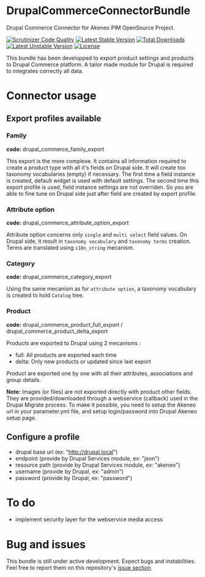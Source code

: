 DrupalCommerceConnectorBundle
=============================

Drupal Commerce Connector for Akeneo PIM OpenSource Project.

[![Scrutinizer Code Quality](https://scrutinizer-ci.com/g/actualys/DrupalCommerceConnectorBundle/badges/quality-score.png?b=master)](https://scrutinizer-ci.com/g/actualys/DrupalCommerceConnectorBundle/?branch=master) [![Latest Stable Version](https://poser.pugx.org/actualys/drupal-commerce-connector-bundle/v/stable.svg)](https://packagist.org/packages/actualys/drupal-commerce-connector-bundle) [![Total Downloads](https://poser.pugx.org/actualys/drupal-commerce-connector-bundle/downloads.svg)](https://packagist.org/packages/actualys/drupal-commerce-connector-bundle) [![Latest Unstable Version](https://poser.pugx.org/actualys/drupal-commerce-connector-bundle/v/unstable.svg)](https://packagist.org/packages/actualys/drupal-commerce-connector-bundle) [![License](https://poser.pugx.org/actualys/drupal-commerce-connector-bundle/license.svg)](https://packagist.org/packages/actualys/drupal-commerce-connector-bundle)

This bundle has been developped to export product settings and products to Drupal Commerce platform.
A tailor made module for Drupal is required to integrates correctly all data.

# Connector usage

## Export profiles available

### Family

**code:** drupal_commerce_family_export

This export is the more complexe. It contains all information required to create a product type with all it's fields on Drupal side.
It will create too taxonomy vocabularies (empty) if necessary.
The first time a field instance is created, default widget is used with default settings. The second time this export profile is used, field instance settings are not overriden. So you are able to fine tune on Drupal side just after field are created by export profile.

### Attribute option

**code:** drupal_commerce_attribute_option_export

Attribute option concerns only `single` and `multi select` field values. On Drupal side, it result in `taxonomy vocabulary` and `taxonomy terms` creation.
Terms are translated using `i18n_string` mecanism.

### Category

**code:** drupal_commerce_category_export

Using the same mecanism as for `attribute option`, a taxonomy vocabulary is created to hold `Catalog` tree.

### Product

**code:** drupal_commerce_product_full_export / drupal_commerce_product_delta_export

Products are exported to Drupal using 2 mecanisms :
- full: All products are exported each time
- delta: Only new products or updated since last export

Product are exported one by one with all their attributes, associations and group details.

**Note:** Images (or files) are not exported directly with product other fields. They are provided/downloaded through a webservice (callback) used in the Drupal Migrate process.
To make it possible, you need to setup the Akeneo url in your parameter.yml file, and setup login/password into Drupal Akeneo setup page.

## Configure a profile

- drupal base url (ex: "http://drupal.local")
- endpoint (provide by Drupal Services module, ex: "json")
- resource path (provide by Drupal Services module, ex: "akeneo")
- username (provide by Drupal, ex: "admin")
- password (provide by Drupal, ex: "password")

# To do

- implement security layer for the webservice media access

# Bug and issues

This bundle is still under active development. Expect bugs and instabilities.
Feel free to report them on this repository's [issue section](https://github.com/akeneo/MagentoConnectorBundle/issues).

